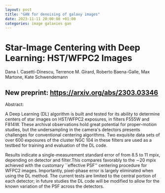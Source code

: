 ```yaml
---
layout: post
title: "GAN for denoising of galaxy images"
date: 2023-11-11 20:00:00 +01:00
categories: image galaxies gan
---
```


# Star-Image Centering with Deep Learning: HST/WFPC2 Images
Dana I. Casetti-Dinescu, Terrence M. Girard, Roberto Baena-Galle, Max Martone, Kate Schwendemann
## New preprint: https://arxiv.org/abs/2303.03346

Abstract:

A Deep Learning (DL) algorithm is built and tested for its ability to determine centers of star images on HST/WFPC2 exposures, in filters F555W and F814W. These archival observations hold great potential for proper-motion studies, but the undersampling in the camera's detectors presents challenges for conventional centering algorithms. Two exquisite data sets of over 600 exposures of the cluster NGC 104 in these filters are used as a testbed for training and evaluation of the DL code.

Results indicate a single-measurement standard error of from 8.5 to 11 mpix, depending on detector and filter.This compares favorably to the ∼20 mpix achieved with the customary ``effective PSF'' centering procedure for WFPC2 images. Importantly, pixel-phase error is largely eliminated when using the DL method. The current tests are limited to the central portion of each detector; in future studies the DL code will be modified to allow for the known variation of the PSF across the detectors.